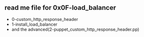 read me file for 0x0F-load_balancer
-----------------------------------------------------------
 - 0-custom_http_response_header
 - 1-install_load_balancer
 - and the advanced(2-puppet_custom_http_response_header.pp)

